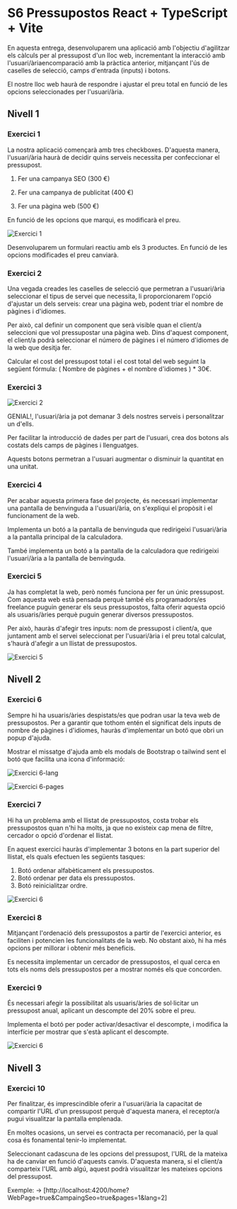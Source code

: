 # S6 Pressupostos React + TypeScript + Vite

En aquesta entrega, desenvoluparem una aplicació amb l'objectiu d'agilitzar
els càlculs per al pressupost d'un lloc web, incrementant la interacció amb
l'usuari/àriaencomparació amb la pràctica anterior, mitjançant l'ús de
caselles de selecció, camps d'entrada (inputs) i botons.

El nostre lloc web haurà de respondre i ajustar el preu total en funció
de les opcions seleccionades per l'usuari/ària.

## Nivell 1

### Exercici 1

La nostra aplicació començarà amb tres checkboxes. D'aquesta manera,
l'usuari/ària haurà de decidir quins serveis necessita per confeccionar
el pressupost.

1. Fer una campanya SEO (300 €)

2. Fer una campanya de publicitat (400 €)

3. Fer una pàgina web (500 €)

En funció de les opcions que marqui, es modificarà el preu.

![Exercici 1](./public/imatge2S6.jpg)

Desenvoluparem un formulari reactiu amb els 3 productes. En funció de les opcions modificades el preu canviarà.

### Exercici 2

Una vegada creades les caselles de selecció que permetran a l'usuari/ària seleccionar el tipus de servei que necessita, li proporcionarem l'opció d'ajustar un dels serveis: crear una pàgina web, podent triar el nombre de pàgines i d'idiomes.

Per això, cal definir un component que serà visible quan el client/a seleccioni que vol pressupostar una pàgina web. Dins d'aquest component, el client/a podrà seleccionar el número de pàgines i el número d'idiomes de la web que desitja fer.

Calcular el cost del pressupost total i el cost total del web seguint la següent fórmula:  ( Nombre de pàgines + el nombre d'idiomes ) * 30€.

### Exercici 3

![Exercici 2](./public/imatge3S6.jpg)

GENIAL!, l'usuari/ària ja pot demanar 3 dels nostres serveis i personalitzar un d'ells. 

Per facilitar la introducció de dades per part de l'usuari, crea dos botons als costats dels camps de pàgines i llenguatges. 

Aquests botons permetran a l'usuari augmentar o disminuir la quantitat en una unitat.

### Exercici 4

Per acabar aquesta primera fase del projecte, és necessari implementar una pantalla de benvinguda a l'usuari/ària, on s'expliqui el propòsit i el funcionament de la web.

Implementa un botó a la pantalla de benvinguda que redirigeixi l'usuari/ària a la pantalla principal de la calculadora.

També implementa un botó a la pantalla de la calculadora que redirigeixi l'usuari/ària a la pantalla de benvinguda.

### Exercici 5

Ja has completat la web, però només funciona per fer un únic pressupost. Com aquesta web està pensada perquè també els programadors/es freelance puguin generar els seus pressupostos, falta oferir aquesta opció als usuaris/àries perquè puguin generar diversos pressupostos.

Per això, hauràs d'afegir tres inputs: nom de pressupost i client/a, que juntament amb el servei seleccionat per l'usuari/ària i el preu total calculat, s'haurà d'afegir a un llistat de pressupostos.

![Exercici 5](./public/imatge3S6.jpg)

## Nivell 2

### Exercici 6

Sempre hi ha usuaris/àries despistats/es que podran usar la teva web de pressupostos. Per a garantir que tothom entén el significat dels inputs de nombre de pàgines i d'idiomes, hauràs d'implementar un botó que obri un popup d'ajuda.

Mostrar el missatge d'ajuda amb els modals de Bootstrap o tailwind sent el botó que facilita una icona d'informació:

![Exercici 6-lang](./public/imatge5S6.png)

![Exercici 6-pages](./public/imatge8S6.jpg)

### Exercici 7

Hi ha un problema amb el llistat de pressupostos, costa trobar els pressupostos quan n'hi ha molts, ja que no existeix cap mena de filtre, cercador o opció d'ordenar el llistat.

En aquest exercici hauràs d'implementar 3 botons en la part superior del llistat, els quals efectuen les següents tasques:

1. Botó ordenar alfabèticament els pressupostos.
2. Botó ordenar per data els pressupostos.
3. Botó reinicialitzar ordre.

![Exercici 6](./public/imatge7S6.jpg)

### Exercici 8

Mitjançant l'ordenació dels pressupostos a partir de l'exercici anterior, es faciliten i potencien les funcionalitats de la web. No obstant això, hi ha més opcions per millorar i obtenir més beneficis.

Es necessita implementar un cercador de pressupostos, el qual cerca en tots els noms dels pressupostos per a mostrar només els que concorden.

### Exercici 9

És necessari afegir la possibilitat als usuaris/àries de sol·licitar un pressupost anual, aplicant un descompte del 20% sobre el preu.

Implementa el botó per poder activar/desactivar el descompte, i modifica la interfície per mostrar que s'està aplicant el descompte.

![Exercici 6](./public/exercici9.jpg)

## Nivell 3

### Exercici 10

Per finalitzar, és imprescindible oferir a l'usuari/ària la capacitat de compartir l'URL d'un pressupost perquè d'aquesta manera, el receptor/a pugui visualitzar la pantalla emplenada. 

En moltes ocasions, un servei es contracta per recomanació, per la qual cosa és fonamental tenir-lo implementat.

Seleccionant cadascuna de les opcions del pressupost, l'URL de la mateixa ha de canviar en funció d'aquests canvis. D'aquesta manera, si el client/a comparteix l'URL amb algú, aquest podrà visualitzar les mateixes opcions del pressupost.

Exemple: -> [http://localhost:4200/home?WebPage=true&CampaingSeo=true&pages=1&lang=2]

